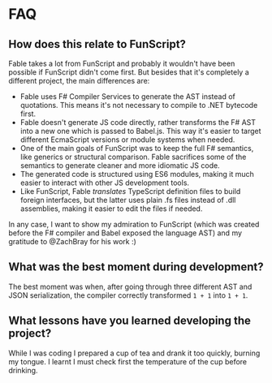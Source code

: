 # FAQ

## How does this relate to FunScript?

Fable takes a lot from FunScript and probably it wouldn't have been possible if FunScript didn't come first.
But besides that it's completely a different project, the main differences are:

- Fable uses F# Compiler Services to generate the AST instead of quotations. This means it's not necessary to
  compile to .NET bytecode first.
- Fable doesn't generate JS code directly, rather transforms the F# AST into a new one which is passed to
  Babel.js. This way it's easier to target different EcmaScript versions or module systems when needed.
- One of the main goals of FunScript was to keep the full F# semantics, like generics or structural comparison.
  Fable sacrifices some of the semantics to generate cleaner and more idiomatic JS code.
- The generated code is structured using ES6 modules, making it much easier to interact with other JS
  development tools.
- Like FunScript, Fable _translates_ TypeScript definition files to build foreign interfaces, but the latter uses
  plain .fs files instead of .dll assemblies, making it easier to edit the files if needed.

In any case, I want to show my admiration to FunScript (which was created before the F# compiler and Babel
exposed the language AST) and my gratitude to @ZachBray for his work :)

## What was the best moment during development?

The best moment was when, after going through three different AST and JSON serialization,
the compiler correctly transformed `1 + 1` into `1 + 1`.

## What lessons have you learned developing the project?

While I was coding I prepared a cup of tea and drank it too quickly, burning my tongue.
I learnt I must check first the temperature of the cup before drinking.

